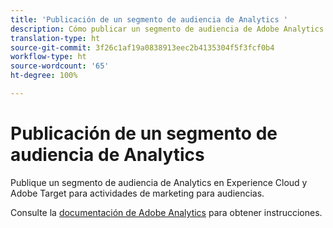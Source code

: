 ```yaml
---
title: 'Publicación de un segmento de audiencia de Analytics '
description: Cómo publicar un segmento de audiencia de Adobe Analytics en Experience Cloud y Adobe Target para actividades de marketing para audiencias.
translation-type: ht
source-git-commit: 3f26c1af19a0838913eec2b4135304f5f3fcf0b4
workflow-type: ht
source-wordcount: '65'
ht-degree: 100%

---
```



# Publicación de un segmento de audiencia de Analytics

Publique un segmento de audiencia de Analytics en Experience Cloud y Adobe Target para actividades de marketing para audiencias.

Consulte la [documentación de Adobe Analytics](https://docs.adobe.com/content/help/es-ES/analytics/components/segmentation/segmentation-workflow/seg-publish.html) para obtener instrucciones.
